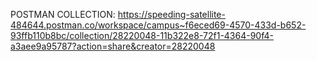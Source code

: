 POSTMAN COLLECTION: https://speeding-satellite-484644.postman.co/workspace/campus~f6eced69-4570-433d-b652-93ffb110b8bc/collection/28220048-11b322e8-72f1-4364-90f4-a3aee9a95787?action=share&creator=28220048
